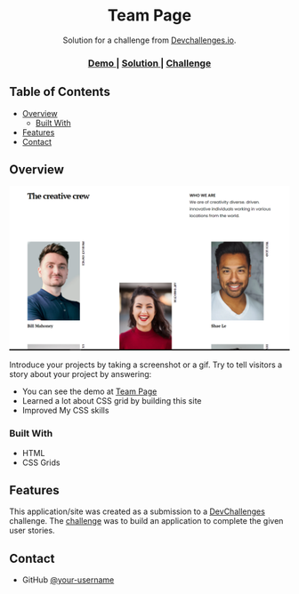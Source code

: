 <!-- Please update value in the {}  -->

<h1 align="center">Team Page</h1>

<div align="center">
   Solution for a challenge from  <a href="http://devchallenges.io" target="_blank">Devchallenges.io</a>.
</div>

<div align="center">
  <h3>
    <a href="https://zealous-cray-51e984.netlify.app">
      Demo
    </a>
    <span> | </span>
    <a href="https://devchallenges.io/solutions/sMVWpPT0DuMCGWYDXPJv">
      Solution
    </a>
    <span> | </span>
    <a href="https://devchallenges.io/challenges/hhmesazsqgKXrTkYkt0U">
      Challenge
    </a>
  </h3>
</div>

<!-- TABLE OF CONTENTS -->

## Table of Contents

- [Overview](#overview)
  - [Built With](#built-with)
- [Features](#features)
- [Contact](#contact)

<!-- OVERVIEW -->

## Overview

![screenshot](https://github.com/abhishekbu/Team-page/blob/master/Screenshots/screenshot-1.png)

Introduce your projects by taking a screenshot or a gif. Try to tell visitors a story about your project by answering:

- You can see the demo at <a href="https://zealous-cray-51e984.netlify.app">Team Page</a>
- Learned a lot about CSS grid by building this site
- Improved My CSS skills

### Built With

<!-- This section should list any major frameworks that you built your project using. Here are a few examples.-->

- HTML
- CSS Grids

## Features

<!-- List the features of your application or follow the template. Don't share the figma file here :) -->

This application/site was created as a submission to a [DevChallenges](https://devchallenges.io/challenges) challenge. The [challenge](https://devchallenges.io/challenges/hhmesazsqgKXrTkYkt0U) was to build an application to complete the given user stories.


## Contact

- GitHub [@your-username](https://github.com/abhishekbu)
